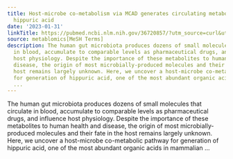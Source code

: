 ```yaml
---
title: Host-microbe co-metabolism via MCAD generates circulating metabolites including
  hippuric acid
date: '2023-01-31'
linkTitle: https://pubmed.ncbi.nlm.nih.gov/36720857/?utm_source=curl&utm_medium=rss&utm_campaign=pubmed-2&utm_content=1Zkrxt7ktlCbHBXEV3v65xxSnkSWNsJ1A6Fq3gBniKhGfIUslK&fc=20210907212339&ff=20230202201222&v=2.17.9.post6+86293ac
source: metablomics[MeSH Terms]
description: The human gut microbiota produces dozens of small molecules that circulate
  in blood, accumulate to comparable levels as pharmaceutical drugs, and influence
  host physiology. Despite the importance of these metabolites to human health and
  disease, the origin of most microbially-produced molecules and their fate in the
  host remains largely unknown. Here, we uncover a host-microbe co-metabolic pathway
  for generation of hippuric acid, one of the most abundant organic acids in mammalian
  ...
---
```

The human gut microbiota produces dozens of small molecules that circulate in blood, accumulate to comparable levels as pharmaceutical drugs, and influence host physiology. Despite the importance of these metabolites to human health and disease, the origin of most microbially-produced molecules and their fate in the host remains largely unknown. Here, we uncover a host-microbe co-metabolic pathway for generation of hippuric acid, one of the most abundant organic acids in mammalian ...